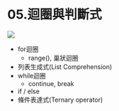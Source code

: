 <style>
.highlight {color:red}
.elegant {color:blue}
</style>

# 05.迴圈與判斷式

![](https://hackmd.io/_uploads/HyguKeO_3.png)

- for迴圈
    - range(), 巢狀迴圈
- 列表生成式(List Comprehension) 
- while迴圈
    - continue, break
- if / else
- 條件表達式(Ternary operator)